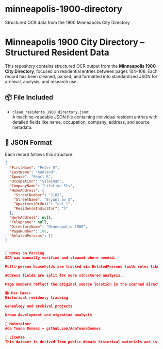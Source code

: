 # minneapolis-1900-directory
Structured OCR data from the 1900 Minneapolis City Directory
# Minneapolis 1900 City Directory – Structured Resident Data

This repository contains structured OCR output from the **Minneapolis 1900 City Directory**, focused on residential entries between pages 104–108. Each record has been cleaned, parsed, and formatted into standardized JSON for archival, analysis, and research use.

## 📦 File Included

- `clean_residents_1900_directory.json`:  
  A machine-readable JSON file containing individual resident entries with detailed fields like name, occupation, company, address, and source metadata.

## 🔎 JSON Format

Each record follows this structure:

```json
{
  "FirstName": "Peter D",
  "LastName": "Aadland",
  "Spouse": "Pearl R",
  "Occupation": "Salesman",
  "CompanyName": "Lifetime Sls",
  "HomeAddress": {
    "StreetNumber": "2103",
    "StreetName": "Bryant av S",
    "ApartmentOrUnit": "apt 1",
    "ResidenceIndicator": "h"
  },
  "WorkAddress": null,
  "Telephone": null,
  "DirectoryName": "Minneapolis 1900",
  "PageNumber": 108,
  "RelatedPersons": []
}


🔁 Notes on Parsing
OCR was manually verified and cleaned where needed.

Multi-person households are tracked via RelatedPersons (with roles like "widow", "student", etc.).

Address fields are split for more structured analysis.

Page numbers reflect the original source location in the scanned directory.

📚 Use Cases
Historical residency tracking

Genealogy and archival projects

Urban development and migration analysis

👤 Maintainer
Ada Tuana Dönmez – github.com/AdaTuanaDonmez

📄 License
This dataset is derived from public domain historical materials and is shared freely for academic and non-commercial use.



